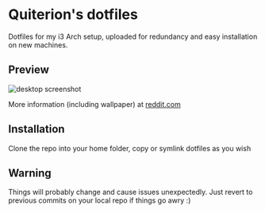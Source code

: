 # Quiterion's dotfiles
Dotfiles for my i3 Arch setup, uploaded for redundancy and easy installation on new machines.

## Preview
![desktop screenshot](https://i.imgur.com/sHUuHen.png)

More information (including wallpaper) at [reddit.com](https://www.reddit.com/r/unixporn/comments/eahvtx/i3gaps_vapor/)
## Installation
Clone the repo into your home folder, copy or symlink dotfiles as you wish

## Warning
Things will probably change and cause issues unexpectedly. Just revert to previous commits on your local repo if things go awry :)

